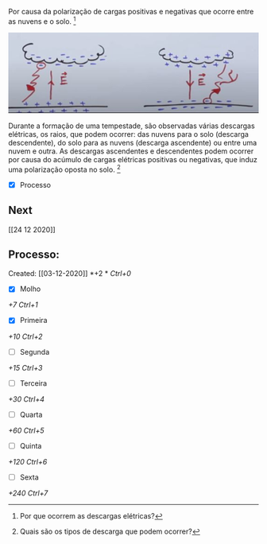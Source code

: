 Por causa da polarização de cargas positivas e negativas que ocorre entre as nuvens e o solo. [^997537]

[^997537]: Por que ocorrem as descargas elétricas?


![](Imagens/paste-749e785dfe53ebfed251190c63e2f8b659212b43.jpg)

Durante a formação de uma tempestade, são observadas várias descargas elétricas, os raios, que podem ocorrer: das nuvens para o solo (descarga descendente), do solo para as nuvens (descarga ascendente) ou entre uma nuvem e outra. As descargas ascendentes e descendentes podem ocorrer por causa do acúmulo de cargas elétricas positivas ou negativas, que induz uma polarização oposta no solo. [^683129]

[^683129]: Quais são os tipos de descarga que podem ocorrer?


- [x] Processo 

## Next
[[24 12 2020]]
## Processo:
Created: [[03-12-2020]]
*+2 *  *Ctrl+0*
- [x] Molho  

*+7*  *Ctrl+1*

- [x] Primeira 

*+10*  *Ctrl+2*

- [ ] Segunda

*+15*  *Ctrl+3*

- [ ] Terceira 

*+30*  *Ctrl+4*

- [ ] Quarta 

*+60*  *Ctrl+5*

- [ ] Quinta 

*+120*  *Ctrl+6*

- [ ] Sexta 

*+240*  *Ctrl+7*
